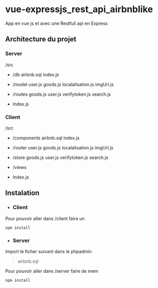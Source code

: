 # vue-expressjs_rest_api_airbnblike

App en vue js et avec une Restfull api en Express

## Architecture du projet 
### Server
/src

 - /db 
		 airbnb.sql 
		 index.js
		 
 - /model
		user.js
		goods.js
		localalisation.js
		imgUrl.js
 
 - /routes
		 goods.js
		 user.js
		 verifytoken.js
		 search.js
 - Index.js

### Client
/src

 - /components
		 airbnb.sql 
		 index.js
		 
 - /router
		user.js
		goods.js
		localalisation.js
		imgUrl.js
 
 - /store
		 goods.js
		 user.js
		 verifytoken.js
		 search.js
 - /views
 
 - Index.js

## Instalation

 - ### Client

Pour pouvoir aller dans /client faire un

	npm install

 - ### Server
Import le ficher suivant dans le phpadmin
> airbnb.sql 

Pour pouvoir aller dans /server faire de mem

	npm install

  

<!--stackedit_data:
eyJoaXN0b3J5IjpbMTk1NDU2NzU2NywtNzY2NzY4Njc0LDEyMD
Y5NjI3MzIsLTgzNjc1MTU4Nyw5MTA1Mjc5NTgsLTYwNzkzMDM0
MiwtMTk3ODY1MjI0NywtMzMyNDU1MzYzXX0=
-->